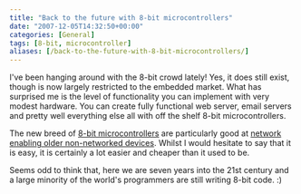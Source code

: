 ```yaml
---
title: "Back to the future with 8-bit microcontrollers"
date: "2007-12-05T14:32:50+00:00"
categories: [General]
tags: [8-bit, microcontroller]
aliases: [/back-to-the-future-with-8-bit-microcontrollers/]
---
```


I've been hanging around with the 8-bit crowd lately! Yes, it does still exist, though is now largely restricted to the embedded market. What has surprised me is the level of functionality you can implement with very modest hardware. You can create fully functional web server, email servers and pretty well everything else all with off the shelf 8-bit microcontrollers.

The new breed of <a href="http://www.rabbitsemiconductor.com/">8-bit microcontrollers</a> are particularly good at <a href="http://www.rabbitsemiconductor.com/press/SuccessStories/xcontrol/index.shtml">network enabling older non-networked devices</a>. Whilst I would hesitate to say that it is easy, it is certainly a lot easier and cheaper than it used to be.

Seems odd to think that, here we are seven years into the 21st century and a large minority of the world's programmers are still writing 8-bit code. :)
